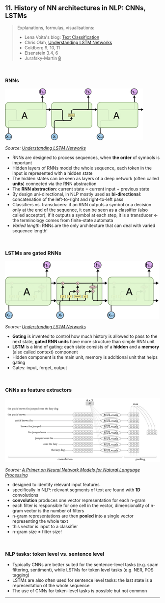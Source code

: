 ## 11. History of NN architectures in NLP: CNNs, LSTMs 


> Explanations, formulas, visualisations: 
> - Lena Voita's blog: [Text Classification](https://lena-voita.github.io/nlp_course/text_classification.html)
> - Chris Olah, [Understanding LSTM Networks](http://colah.github.io/posts/2015-08-Understanding-LSTMs/)
> - Goldberg 9, 10, 11
> - Eisenstein 3.4, 6 
> - Jurafsky-Martin [8](https://web.stanford.edu/~jurafsky/slp3/8.pdf)



&nbsp; 

### RNNs 

<img src="figures/LSTM3-SimpleRNN.png" alt="Simple RNN" width="450"/>

*Source: [Understanding LSTM Networks](http://colah.github.io/posts/2015-08-Understanding-LSTMs/)*

- RNNs are designed to process sequences, when **the order** of symbols is important 
- Hidden layers of RNNs model the whole sequence, each token in the input is represented with a hidden state 
- The hidden states can be seen as layers of a deep network (often called **units**) connected via the RNN abstraction 
- The **RNN abstraction**: current state = current input +  previous state 
- By design uni-directional, in NLP mostly used as **bi-directional**: concatenation of the left-to-right and right-to-left pass
- Classifiers vs. transducers: if an RNN outputs a symbol or a decision only at the end of the sequence, it can be seen as a classifier (also called acceptor), if it outputs a symbol at each step, it is a transducer <- the terminology comes from finite-state automata 
- *Varied length*: RNNs are the only architecture that can deal with varied sequence length!

&nbsp; 

### LSTMs are gated RNNs 

<img src="figures/LSTM3-chain.png" alt="LSTM" width="500"/>

*Source: [Understanding LSTM Networks](http://colah.github.io/posts/2015-08-Understanding-LSTMs/)*

- **Gating** is invented to control how much history is allowed to pass to the next state, **gated RNN units** have more structure than simple RNN unit  
- **LSTM** is a kind of gating: each state consists of a **hidden** and a **memory** (also called context) component
- Hidden component is the main unit, memory is additional unit that helps gating
- Gates: input, forget, output  

 
&nbsp; 

### CNNs as feature extractors 

<img src="figures/CNNs_memo.png" alt="CNNs_memo" width="700"/>

*Source: [A Primer on Neural Network Models for Natural Language Processing](https://u.cs.biu.ac.il/~yogo/nnlp.pdf)*

- designed to identify relevant input features
- specifically in NLP: relevant segments of text are found with **1D** convolutions
- **convolution** produces one vector representation for each n-gram
- each filter is responsible for one cell in the vector, dimensionality of n-gram vector is the number of filters  
- n-gram representations are then **pooled** into a single vector representing the whole text
- this vector is input to a classifier 
- n-gram size ≠ filter size!

&nbsp; 


### NLP tasks: token level vs. sentence level

- Typically CNNs are better suited for the sentence-level tasks (e.g. spam filtering, sentiment), while LSTMs for token level tasks (e.g. NER, POS tagging)
- LSTMs are also often used for sentence level tasks: the last state is a representation of the whole sequence
- The use of CNNs for token-level tasks is possible but not common 

--------------

